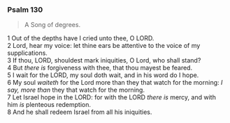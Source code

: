 ### Psalm 130

> A Song of degrees.

1 Out of the depths have I cried unto thee, O LORD.  
2 Lord, hear my voice: let thine ears be attentive to the voice of my supplications.  
3 If thou, LORD, shouldest mark iniquities, O Lord, who shall stand?  
4 But *there is* forgiveness with thee, that thou mayest be feared.  
5 I wait for the LORD, my soul doth wait, and in his word do I hope.  
6 My soul *waiteth* for the Lord more than they that watch for the morning: *I say, more than* they that watch for the morning.  
7 Let Israel hope in the LORD: for with the LORD *there is* mercy, and with him *is* plenteous redemption.  
8 And he shall redeem Israel from all his iniquities.  
